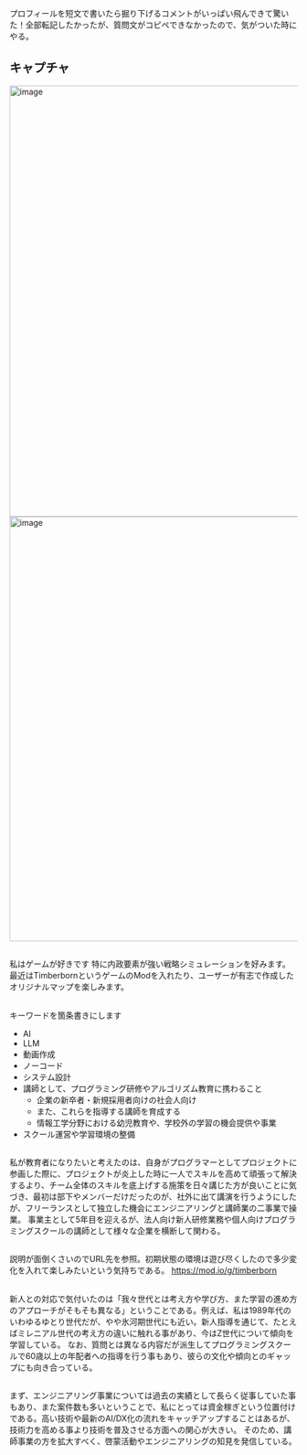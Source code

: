 プロフィールを短文で書いたら掘り下げるコメントがいっぱい飛んできて驚いた！全部転記したかったが、質問文がコピペできなかったので、気がついた時にやる。

## キャプチャ
<img width="754" alt="image" src="https://github.com/shimajima-eiji/Hosting_profile/assets/15845907/fcfa8793-613a-4e1c-906a-53946fd56597">

<img width="743" alt="image" src="https://github.com/shimajima-eiji/Hosting_profile/assets/15845907/dd0b7d3e-6c3d-4369-bebe-f6ad31ebb33a">

## 
私はゲームが好きです
特に内政要素が強い戦略シミュレーションを好みます。
最近はTimberbornというゲームのModを入れたり、ユーザーが有志で作成したオリジナルマップを楽しみます。

## 
キーワードを箇条書きにします
-  AI
  - LLM
  - 動画作成
  - ノーコード
  - システム設計
- 講師として、プログラミング研修やアルゴリズム教育に携わること
  - 企業の新卒者・新規採用者向けの社会人向け
  - また、これらを指導する講師を育成する
  - 情報工学分野における幼児教育や、学校外の学習の機会提供や事業
- スクール運営や学習環境の整備

## 
私が教育者になりたいと考えたのは、自身がプログラマーとしてプロジェクトに参画した際に、プロジェクトが炎上した時に一人でスキルを高めて頑張って解決するより、チーム全体のスキルを底上げする施策を日々講じた方が良いことに気づき、最初は部下やメンバーだけだったのが、社外に出て講演を行うようにしたが、フリーランスとして独立した機会にエンジニアリングと講師業の二事業で操業。
事業主として5年目を迎えるが、法人向け新人研修業務や個人向けプログラミングスクールの講師として様々な企業を横断して関わる。

## 
説明が面倒くさいのでURL先を参照。初期状態の環境は遊び尽くしたので多少変化を入れて楽しみたいという気持ちである。
https://mod.io/g/timberborn

## 
新人との対応で気付いたのは「我々世代とは考え方や学び方、また学習の進め方のアプローチがそもそも異なる」ということである。例えば、私は1989年代のいわゆるゆとり世代だが、やや氷河期世代にも近い。新人指導を通じて、たとえばミレニアル世代の考え方の違いに触れる事があり、今はZ世代について傾向を学習している。
なお、質問とは異なる内容だが派生してプログラミングスクールで60歳以上の年配者への指導を行う事もあり、彼らの文化や傾向とのギャップにも向き合っている。

## 
まず、エンジニアリング事業については過去の実績として長らく従事していた事もあり、また案件数も多いということで、私にとっては資金稼ぎという位置付けである。高い技術や最新のAI/DX化の流れをキャッチアップすることはあるが、技術力を高める事より技術を普及させる方面への関心が大きい。
そのため、講師事業の方を拡大すべく、啓蒙活動やエンジニアリングの知見を発信している。
